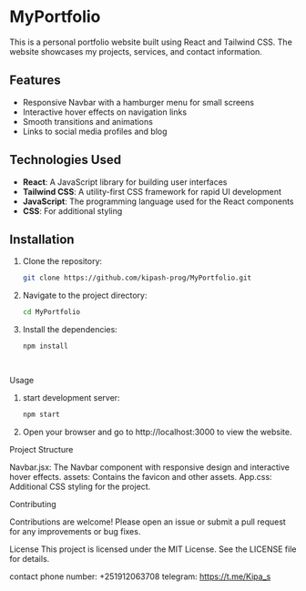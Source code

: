 # MyPortfolio

This is a personal portfolio website built using React and Tailwind CSS. The website showcases my projects, services, and contact information.

## Features

- Responsive Navbar with a hamburger menu for small screens
- Interactive hover effects on navigation links
- Smooth transitions and animations
- Links to social media profiles and blog

## Technologies Used

- **React**: A JavaScript library for building user interfaces
- **Tailwind CSS**: A utility-first CSS framework for rapid UI development
- **JavaScript**: The programming language used for the React components
- **CSS**: For additional styling

## Installation

1. Clone the repository:
   ```bash
   git clone https://github.com/kipash-prog/MyPortfolio.git

2. Navigate to the project directory:
   ```bash
   cd MyPortfolio

3. Install the dependencies:
   ```bash
   npm install

  
Usage

1. start development server:
   ```bash
   npm start


2. Open your browser and go to http://localhost:3000 to view the website.

Project Structure

Navbar.jsx: The Navbar component with responsive design and interactive hover effects.
assets: Contains the favicon and other assets.
App.css: Additional CSS styling for the project.


Contributing

Contributions are welcome! Please open an issue or submit a pull request for any improvements or bug fixes.

License
This project is licensed under the MIT License. See the LICENSE file for details.

contact 
phone number: +251912063708
telegram: https://t.me/Kipa_s